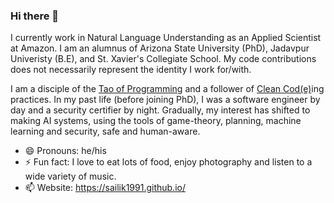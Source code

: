 ### Hi there 👋

I currently work in Natural Language Understanding as an Applied Scientist at Amazon. I am an alumnus of Arizona State University (PhD), Jadavpur Univeristy (B.E), and St. Xavier's Collegiate School. My code contributions does not necessarily represent the identity I work for/with.

I am a disciple of the [Tao of Programming](http://www.mit.edu/~xela/tao.html) and a follower of [Clean Cod(e)](https://www.amazon.com/Clean-Code-Handbook-Software-Craftsmanship/dp/0132350882)ing practices. In my past life (before joining PhD), I was a software engineer by day and a security certifier by night. Gradually, my interest has shifted to making AI systems, using the tools of game-theory, planning, machine learning and security, safe and human-aware.

- 😄 Pronouns: he/his
- ⚡ Fun fact: I love to eat lots of food, enjoy photography and listen to a wide variety of music.
- 📫 Website: https://sailik1991.github.io/

<!--
**sailik1991/sailik1991** is a ✨ _special_ ✨ repository because its `README.md` (this file) appears on your GitHub profile.

Here are some ideas to get you started:

- 🔭 I’m currently working on ...
- 🌱 I’m currently learning ...
- 👯 I’m looking to collaborate on ...
- 🤔 I’m looking for help with ...
- 💬 Ask me about ...
- 📫 How to reach me: ...
- 😄 Pronouns: ...
- ⚡ Fun fact: ...
-->
